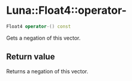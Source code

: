 # Luna::Float4::operator-

```c++
Float4 operator-() const
```

Gets a negation of this vector. 



## Return value
Returns a negation of this vector. 

